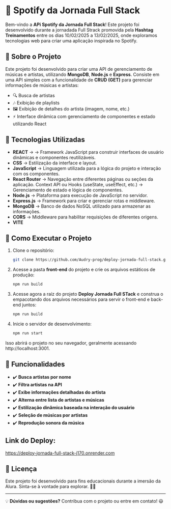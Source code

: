 # 🎵 Spotify da Jornada Full Stack

Bem-vindo a **APi Spotify da Jornada Full Stack**! Este projeto foi desenvolvido durante a jornadada Full Strack promovida pela **Hashtag Treinamentos** entre os dias 10/02/2025 a 13/02/2025, onde exploramos tecnologias web para criar uma aplicação inspirada no Spotify.

## 📌 Sobre o Projeto

Este projeto foi desenvolvido para criar uma API de gerenciamento de músicas e artistas, utilizando **MongoDB**, **Node.js** e **Express**. Consiste em uma API simples com a funcionalidade de **CRUD (GET)** para gerenciar informações de músicas e artistas:

- 🔍 Busca de artistas
- 🎶 Exibição de playlists
- 🖼️ Exibição de detalhes do artista (imagem, nome, etc.)
- ⚡ Interface dinâmica com gerenciamento de componentes e estado utilizando React

## 🚀 Tecnologias Utilizadas

- **REACT** →  → Framework JavaScript para construir interfaces de usuário dinâmicas e componentes reutilizáveis.
- **CSS**  → Estilização da interface e layout.
- **JavaScript** → Linguagem utilizada para a lógica do projeto e interação com os componentes.
- **React Router** → Navegação entre diferentes páginas ou seções da aplicação.
Context API ou Hooks (useState, useEffect, etc.) → Gerenciamento de estado e lógica de componentes.
- **Node.js** → Plataforma para execução de JavaScript no servidor.
- **Express.js** → Framework para criar e gerenciar rotas e middleware.
- **MongoDB** → Banco de dados NoSQL utilizado para armazenar as informações.
- **CORS** → Middleware para habilitar requisições de diferentes origens.
- **VITE**

## 📡 Como Executar o Projeto

1. Clone o repositório:
   ```sh
   git clone https://github.com/Audry-prog/deploy-jornada-full-stack.git
   ```
2. Acesse a pasta **front-end** do projeto e crie os arquivos estáticos de produção:
   ```sh
   npm run build
   ```
3. Acesse agora a raíz do projeto **Deploy Jornada Full STack** e construa o empacotando dos arquivos necessários para servir o front-end e back-end juntos:
   ```sh
   npm run build
   ```
4. Inicie o servidor de desenvolvimento:
   ```sh
   npm run start
   ```
Isso abrirá o projeto no seu navegador, geralmente acessando http://localhost:3001.

## 📢 Funcionalidades


- ✔️ **Busca artistas por nome**  
- ✔️ **Filtra artistas na API**  
- ✔️ **Exibe informações detalhadas do artista**  
- ✔️ **Alterna entre lista de artistas e músicas**  
- ✔️ **Estilização dinâmica baseada na interação do usuário**  
- ✔️ **Seleção de músicas por artistas**  
- ✔️ **Reprodução sonora da música**

## Link do Deploy: 

https://deploy-jornada-full-stack-j170.onrender.com

## 📜 Licença

Este projeto foi desenvolvido para fins educacionais durante a imersão da Alura. Sinta-se à vontade para explorar. 🎵🚀

---

💡 **Dúvidas ou sugestões?** Contribua com o projeto ou entre em contato! 😃